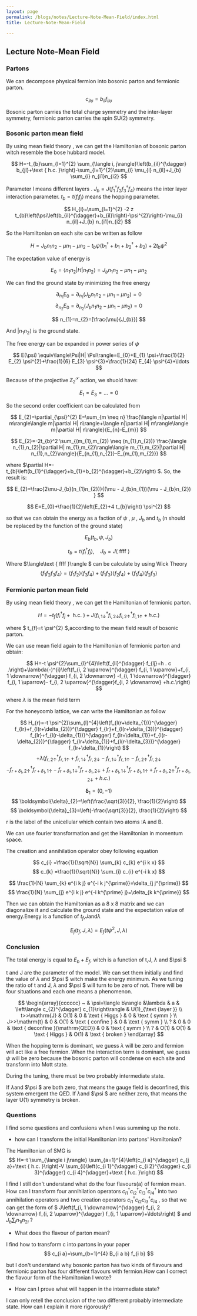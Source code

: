 ```yaml
---
layout: page
permalink: /blogs/notes/Lecture-Note-Mean-Field/index.html
title: Lecture-Note-Mean-Field

---
```


## Lecture Note-Mean Field



### Partons


We can decompose physical fermion into bosonic parton and fermionic parton.

$$
c_{i  l \sigma}= b_{i l }  f_{i l  \sigma}
$$

Bosonic parton carries the total charge symmetry and the inter-layer symmetry, fermionic parton carries the spin SU(2) symmetry.

### Bosonic parton mean field

By using mean field theory , we can get the Hamiltonian of bosonic parton witch resemble the bose hubbard model.

$$
H=-t_{b}\sum_{l=1}^{2} \sum_{\langle i, j\rangle}\left(b_{il}^{\dagger} b_{jl}+\text { h.c. }\right)-\sum_{l=1}^{2}\sum_{i} \mu_{i} n_{il}+J_{b} \sum_{i} n_{i1}n_{i2}
$$

Parameter l means different layers . $J_{b}=J\langle f_{1}^{\dagger}f_{2}f_{3}^{\dagger}f_{4} \rangle$ means the inter layer interaction parameter. $t_{b}=t\langle f_{i}f_{j} \rangle$ means the hopping parameter.


$$ 
H_{i}=\sum_{l=1}^{2} -2 z t_{b}\left(\psi\left(b_{il}^{\dagger}+b_{il}\right)-\psi^{2}\right)-\mu_{i} n_{il}+J_{b} n_{i1}n_{i2}
$$

So the Hamiltonian on each site can be written as follow

$$
H=J_{b} n_{1}n_{2} -\mu n_{1}-\mu n_{2}-t_{b} \psi\left(b_{1}^{\dagger}+b_{1}+b_{2}^{\dagger}+b_{2}\right)+2t_{b} \psi^{2}
$$

The expectation value of energy is

$$
E_{0}=\langle n_{1}n_{2}|H| n_{1}n_{2}\rangle=J_{b} n_{1}n_{2} -\mu n_{1}-\mu n_{2}
$$

We can find the ground state by minimizing the free energy

$$
\partial_{n_{1}} E_{0}=\partial_{n_{1}}\left(J_{b} n_{1}n_{2} -\mu n_{1}-\mu n_{2}\right)=0
$$
$$
\partial_{n_{2}} E_{0}=\partial_{n_{2}}\left(J_{b} n_{1}n_{2} -\mu n_{1}-\mu n_{2}\right)=0
$$

$$
n_{1}=n_{2}=[\frac{\mu}{J_{b}}]
$$

And $| n_{1}n_{2}\rangle$ is the ground state.



The free energy can be expanded in power series of $\psi$

$$
E(\psi) \equiv\langle\Psi|H| \Psi\rangle=E_{0}+E_{1} \psi+\frac{1}{2} E_{2} \psi^{2}+\frac{1}{6} E_{3} \psi^{3}+\frac{1}{24} E_{4} \psi^{4}+\ldots
$$

Because of the projective $\mathbb{Z}_{2}^{\mathcal{S}}$ action, we shuold have:

$$
E_{1}=E_{3}=\ldots=0
$$

So the second order coefficient can be calculated from

$$
E_{2}=\partial_{\psi}^{2} E=\sum_{m \neq n} \frac{\langle n|\partial H| m\rangle\langle m|\partial H| n\rangle+\langle n|\partial H| m\rangle\langle m|\partial H| n\rangle}{E_{n}-E_{m}}
$$

$$
E_{2}=-2t_{b}^2 \sum_{(m_{1},m_{2}) \neq (n_{1},n_{2})} \frac{\langle n_{1},n_{2}|\partial H| m_{1},m_{2}\rangle\langle m_{1},m_{2}|\partial H| n_{1},n_{2}\rangle}{E_{n_{1},n_{2}}-E_{m_{1},m_{2}}}
$$


where $\partial H=-t_{b}\left(b_{1}^{\dagger}+b_{1}+b_{2}^{\dagger}+b_{2}\right)
$. So, the result is:

$$
E_{2}=\frac{2\mu-J_{b}(n_{1}n_{2})}{(\mu - J_{b}n_{1})(\mu - J_{b}n_{2}) }
$$

$$
E=E_{0}+\frac{1}{2}\left(E_{2}+4 t_{b}\right) \psi^{2}
$$

so that we can obtain the energy as a faction of $\psi$ , $\mu$ , $J_{b}$ and $t_{b}$ (n should be replaced by the function of the ground state)


$$
E_{b}\left(t_{b}, \psi, J_{b}\right)
$$

$$
t_{b}=t\left\langle f_{i}^{\dagger} f_{j}\right\rangle, \quad J_{b}=J\langle\text { ffff }\rangle $$

Where $\langle\text { ffff }\rangle $ can be calculate by using Wick Theory
$$\langle f_{1}f_{2}f_{3}f_{4} \rangle = \langle f_{1}f_{2} \rangle \langle f_{3}f_{4} \rangle+\langle f_{1}f_{3} \rangle \langle f_{2}f_{4} \rangle+ \langle f_{1}f_{4} \rangle\langle f_{2}f_{3} \rangle$$






### Fermionic parton mean field

By using mean field theory , we can get the Hamiltonian of fermionic parton.

$$
H=-t_{f}\left(f_{i}^{\dagger} f_{j}+\text { h.c. }\right)+J\left(f_{i, 1 \downarrow}^{\dagger} f_{i, 2 \downarrow} f_{i, 2 \uparrow}^{\dagger} f_{i, 1 \uparrow}+h.c.\right)
$$

where $
t_{f}=t \psi^{2}
$,according to the mean field result of bosonic parton. 

We can use mean field again to the Hamiltonian of fermionic parton and obtain:

$$
H=-t \psi^{2}\sum_{l}^{4}\left(f_{li}^{\dagger} f_{lj}+h . c .\right)+\lambda(-)^{i}\left(f_{i, 2 \uparrow}^{\dagger} f_{i, 1 \uparrow}+f_{i, 1 \downarrow}^{\dagger} f_{i, 2 \downarrow} -f_{i, 1 \downarrow}^{\dagger}  f_{i, 1 \uparrow}- f_{i, 2 \uparrow}^{\dagger}f_{i, 2 \downarrow} +h.c.\right)
$$

where $\lambda$ is the mean field term

For the honeycomb lattice, we can write the Hamiltonian as follow


$$
H_{r}=-t \psi^{2}\sum_{l}^{4}\left(f_{l(r+\delta_{1})}^{\dagger} f_{lr}+f_{l(r+\delta_{2})}^{\dagger} f_{lr}+f_{l(r+\delta_{3})}^{\dagger} f_{lr}+f_{l(r-\delta_{1})}^{\dagger} f_{lr+\delta_{1}}+f_{l(r-\delta_{2})}^{\dagger} f_{lr+\delta_{1}}+f_{l(r-\delta_{3})}^{\dagger} f_{lr+\delta_{1}}\right)
$$
$$
+\lambda(
f_{r, 2 \uparrow}^{\dagger} f_{r, 1 \uparrow}+f_{r, 1 \downarrow}^{\dagger} f_{r, 2 \downarrow} -f_{r, 1 \downarrow}^{\dagger}  f_{r, 1 \uparrow}- f_{r, 2 \uparrow}^{\dagger}f_{r, 2 \downarrow} 
$$
$$
-f_{r+\delta_{1}, 2 \uparrow}^{\dagger} f_{r+\delta_{1}, 1 \uparrow}-f_{r+\delta_{1}, 1 \downarrow}^{\dagger} f_{r+\delta_{1}, 2 \downarrow} +f_{r+\delta_{1}, 1 \downarrow}^{\dagger}  f_{r+\delta_{1}, 1 \uparrow}+ f_{r+\delta_{1}, 2 \uparrow}^{\dagger}f_{r+\delta_{1}, 2 \downarrow}+h.c.)
$$


$$
\boldsymbol{\delta}_{1}=(0,-1) 
$$
$$
\boldsymbol{\delta}_{2}=\left(\frac{\sqrt{3}}{2}, \frac{1}{2}\right) $$
$$
\boldsymbol{\delta}_{3}=\left(-\frac{\sqrt{3}}{2}, \frac{1}{2}\right)
$$

r is the label of the unicellular which contain two atoms :A and B.

We can use fourier transformation and get the Hamiltonian in momentum space.

The creation and annihilation operator obey following equation

$$
c_{i} =\frac{1}{\sqrt{N}} \sum_{k} c_{k} e^{i k x}
$$
$$
c_{k} =\frac{1}{\sqrt{N}} \sum_{i} c_{i} e^{-i k x}
$$

$$
\frac{1}{N} \sum_{k} e^{i k j} e^{-i k j^{\prime}}=\delta_{j j^{\prime}} $$
$$
\frac{1}{N} \sum_{j} e^{i k j} e^{-i k^{\prime} j}=\delta_{k k^{\prime}}
$$

Then we can obtain the Hamiltonian as a 8 x 8 matrix and we can diagonalize it and calculate the ground state and the expectation value of energy.Energy is a function of $t_{f}$,$J$and$\lambda$ 

$$
E_{f}\left(t_{f}, J, \lambda\right)=E_{f}\left(t \psi^{2}, J, \lambda\right)
$$

### Conclusion

The total energy is equal to $E_{b}+E_{f}$, witch is a function of t,J, $\lambda$ and $\psi $ 

t and J are the parameter of the model. We can set them initially and find the value of  $\lambda$ and $\psi $ witch make the energy minimum. As we tuning the ratio of t and J,  $\lambda$ and $\psi $ will turn to be zero of not. There will be four situations and each one means a phenomenon.

$$
\begin{array}{cccccc}
~ & \psi=\langle b\rangle &\lambda & a & \left\langle c_{2}^{\dagger} c_{1}\right\rangle & U(1)_{\text {layer }} \\
t>>\mathrm{J} & O(1) & 0 & \text { Higgs } & 0 & \text { symm } \\
J>>\mathrm{t} & 0 & O(1) & \text { confine } & 0 & \text { symm } \\
? & 0 & 0 & \text { deconfine }(\mathrm{QED}) & 0 & \text { symm } \\
? & O(1) & O(1) & \text { Higgs } & O(1) & \text { broken }
\end{array}
$$

When the hopping term is dominant, we guess $\lambda$ will be zero and fermion will act like a free fermion. When the interaction term is dominant, we guess $\psi$  will be zero because the bosonic parton will condense on each site and transform into Mott state.

During the tuning, there must be two probably intermediate state.

If $\lambda$and $\psi $ are both zero, that means the gauge field is deconfined, this system emergent the QED.
If $\lambda$and $\psi $ are neither zero, that means the layer U(1) symmetry is broken.

### Questions

I find some questions and confusions when I was summing up the note.


- how can I transform the initial Hamiltonian into partons' Hamiltonian?

The Hamiltonian of SMG is 
$$
H=-t \sum_{\langle i j\rangle} \sum_{a=1}^{4}\left(c_{i a}^{\dagger} c_{j a}+\text { h.c. }\right)-V \sum_{i}\left(c_{i 1}^{\dagger} c_{i 2}^{\dagger} c_{i 3}^{\dagger} c_{i 4}^{\dagger}+\text { h.c. }\right)
$$

I find I still don't understand what do the four flavours(a) of fermion mean. How can I transform four annihilation operators   $c_{i 1}^{\dagger} c_{i 2}^{\dagger} c_{i 3}^{\dagger} c_{i 4}^{\dagger}$  into two annihilation operators and two creation operators  $c_{i 1}^{\dagger} c_{i 2} c_{i 3}^{\dagger} c_{i 4}$  , so that we can get the form of   $
J\left(f_{i, 1 \downarrow}^{\dagger} f_{i, 2 \downarrow} f_{i, 2 \uparrow}^{\dagger} f_{i, 1 \uparrow}+\ldots\right)
$ and $J_{b} \sum_{i} n_{1i}n_{2i}$ ?

- What does the flavour of parton mean?

I find how to transform c into partons in your paper
$$
c_{i a}=\sum_{b=1}^{4} B_{i a b} f_{i b}
$$

but I don't understand why bosonic parton has two kinds of flavours and fermionic parton has four different flavours with fermion.How can I correct the flavour form of the Hamiltonian I wrote?

- How can I prove what will happen in the intermediate state?

I can only retell the conclusion of the two different probably intermediate state. How can I explain it more rigorously? 
